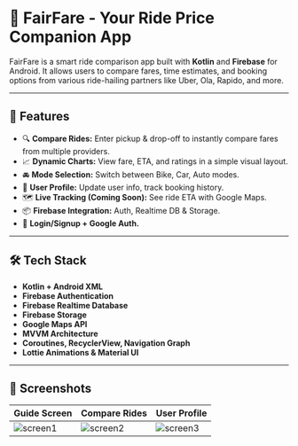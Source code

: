 # 🚕 FairFare - Your Ride Price Companion App

FairFare is a smart ride comparison app built with **Kotlin** and **Firebase** for Android. It allows users to compare fares, time estimates, and booking options from various ride-hailing partners like Uber, Ola, Rapido, and more.

---

## 📱 Features

- 🔍 **Compare Rides:** Enter pickup & drop-off to instantly compare fares from multiple providers.
- 📈 **Dynamic Charts:** View fare, ETA, and ratings in a simple visual layout.
- 🚘 **Mode Selection:** Switch between Bike, Car, Auto modes.
- 👤 **User Profile:** Update user info, track booking history.
- 🗺️ **Live Tracking (Coming Soon):** See ride ETA with Google Maps.
- 📦 **Firebase Integration:** Auth, Realtime DB & Storage.
- 🔐 **Login/Signup + Google Auth.**

---

## 🛠️ Tech Stack

- **Kotlin + Android XML**
- **Firebase Authentication**
- **Firebase Realtime Database**
- **Firebase Storage**
- **Google Maps API**
- **MVVM Architecture**
- **Coroutines, RecyclerView, Navigation Graph**
- **Lottie Animations & Material UI**

---

## 📸 Screenshots

| Guide Screen | Compare Rides | User Profile |
|--------------|---------------|--------------|
| ![screen1](screenshots/onboarding.png) | ![screen2](screenshots/compare.png) | ![screen3](screenshots/profile.png) |

